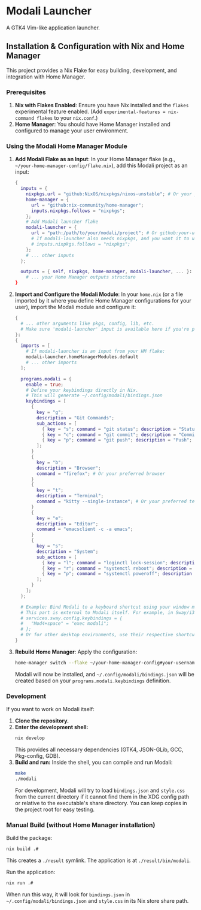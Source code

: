 # Modali Launcher

A GTK4 Vim-like application launcher.

## Installation & Configuration with Nix and Home Manager

This project provides a Nix Flake for easy building, development, and integration with Home Manager.

### Prerequisites

1.  **Nix with Flakes Enabled**: Ensure you have Nix installed and the `flakes` experimental feature enabled.
    (Add `experimental-features = nix-command flakes` to your `nix.conf`.)
2.  **Home Manager**: You should have Home Manager installed and configured to manage your user environment.

### Using the Modali Home Manager Module

1.  **Add Modali Flake as an Input**:
    In your Home Manager flake (e.g., `~/your-home-manager-config/flake.nix`), add this Modali project as an input:

    ```nix
    {
      inputs = {
        nixpkgs.url = "github:NixOS/nixpkgs/nixos-unstable"; # Or your preferred channel
        home-manager = {
          url = "github:nix-community/home-manager";
          inputs.nixpkgs.follows = "nixpkgs";
        };
        # Add Modali launcher flake
        modali-launcher = {
          url = "path:/path/to/your/modali/project"; # Or github:your-username/modali if published
          # If modali-launcher also needs nixpkgs, and you want it to use the same one:
          # inputs.nixpkgs.follows = "nixpkgs"; 
        };
        # ... other inputs
      };

      outputs = { self, nixpkgs, home-manager, modali-launcher, ... }:
        # ... your Home Manager outputs structure
    }
    ```

2.  **Import and Configure the Modali Module**:
    In your `home.nix` (or a file imported by it where you define Home Manager configurations for your user), import the Modali module and configure it:

    ```nix
    {
      # ... other arguments like pkgs, config, lib, etc.
      # Make sure 'modali-launcher' input is available here if you're passing inputs through
    }:
    {
      imports = [
        # If modali-launcher is an input from your HM flake:
        modali-launcher.homeManagerModules.default 
        # ... other imports
      ];

      programs.modali = {
        enable = true;
        # Define your keybindings directly in Nix.
        # This will generate ~/.config/modali/bindings.json
        keybindings = [
          {
            key = "g";
            description = "Git Commands";
            sub_actions = [
              { key = "s"; command = "git status"; description = "Status"; }
              { key = "c"; command = "git commit"; description = "Commit"; }
              { key = "p"; command = "git push"; description = "Push"; }
            ];
          }
          {
            key = "b";
            description = "Browser";
            command = "firefox"; # Or your preferred browser
          }
          {
            key = "t";
            description = "Terminal";
            command = "kitty --single-instance"; # Or your preferred terminal
          }
          {
            key = "e";
            description = "Editor";
            command = "emacsclient -c -a emacs";
          }
          {
            key = "s";
            description = "System";
            sub_actions = [
              { key = "l"; command = "loginctl lock-session"; description = "Lock Screen"; }
              { key = "r"; command = "systemctl reboot"; description = "Reboot"; }
              { key = "p"; command = "systemctl poweroff"; description = "Power Off"; }
            ];
          }
        ];
      };

      # Example: Bind Modali to a keyboard shortcut using your window manager's tools
      # This part is external to Modali itself. For example, in Sway/i3:
      # services.sway.config.keybindings = {
      #   "Mod4+space" = "exec modali"; 
      # };
      # Or for other desktop environments, use their respective shortcut configuration tools.
    }
    ```

3.  **Rebuild Home Manager**:
    Apply the configuration:
    ```bash
    home-manager switch --flake ~/your-home-manager-config#your-username
    ```

    Modali will now be installed, and `~/.config/modali/bindings.json` will be created based on your `programs.modali.keybindings` definition.

### Development

If you want to work on Modali itself:

1.  **Clone the repository.**
2.  **Enter the development shell:**
    ```bash
    nix develop
    ```
    This provides all necessary dependencies (GTK4, JSON-GLib, GCC, Pkg-config, GDB).
3.  **Build and run:**
    Inside the shell, you can compile and run Modali:
    ```bash
    make
    ./modali
    ```
    For development, Modali will try to load `bindings.json` and `style.css` from the current directory if it cannot find them in the XDG config path or relative to the executable's share directory. You can keep copies in the project root for easy testing.

### Manual Build (without Home Manager installation)

Build the package:
```bash
nix build .#
```
This creates a `./result` symlink. The application is at `./result/bin/modali`.

Run the application:
```bash
nix run .#
```
When run this way, it will look for `bindings.json` in `~/.config/modali/bindings.json` and `style.css` in its Nix store share path.
